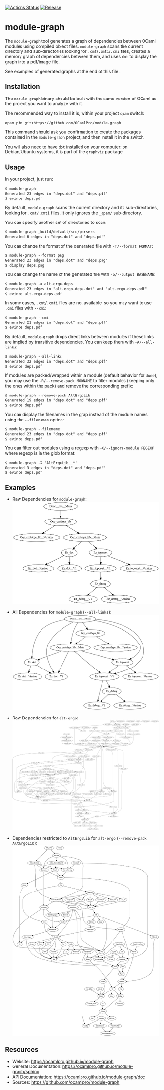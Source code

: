 
[![Actions Status](https://github.com/ocamlpro/module-graph/workflows/Main%20Workflow/badge.svg)](https://github.com/ocamlpro/module-graph/actions)
[![Release](https://img.shields.io/github/release/ocamlpro/module-graph.svg)](https://github.com/ocamlpro/module-graph/releases)

# module-graph

The `module-graph` tool generates a graph of dependencies between OCaml
modules using compiled object files. `module-graph` scans the current
directory and sub-directories looking for `.cmt`/`.cmti`/`.cmi` files,
creates a memory graph of dependencies between them, and uses `dot` to
display the graph into a pdf/image file.

See examples of generated graphs at the end of this file.

## Installation

The `module-graph` binary should be built with the same version of OCaml
as the project you want to analyze with it.

The recommended way to install it is, within your project `opam` switch:

```
opam pin git+https://github.com/OCamlPro/module-graph
```

This command should ask you confirmation to create the packages
contained in the `module-graph` project, and then install it in the
switch.

You will also need to have `dot` installed on your computer: on
Debian/Ubuntu systems, it is part of the `graphviz` package.

## Usage

In your project, just run:

```
$ module-graph
Generated 23 edges in "deps.dot" and "deps.pdf"
$ evince deps.pdf
```

By default, `module-graph` scans the current directory and its
sub-directories, looking for `.cmt/.cmti` files. It only ignores the
`_opam/` sub-directory.

You can specify another set of directories to scan:

```
$ module-graph _build/default/src/parsers
Generated 6 edges in "deps.dot" and "deps.pdf"
```

You can change the format of the generated file with `-T/--format
FORMAT`:

```
$ module-graph --format png
Generated 23 edges in "deps.dot" and "deps.png"
$ display deps.png
```

You can change the name of the generated file with `-o/--output
BASENAME`:

```
$ module-graph -o alt-ergo-deps
Generated 23 edges in "alt-ergo-deps.dot" and "alt-ergo-deps.pdf"
$ evince alt-ergo-deps.pdf
```

In some cases, `.cmt`/`.cmti` files are not available, so you may want
to use `.cmi` files with `--cmi`:

```
$ module-graph --cmi
Generated 21 edges in "deps.dot" and "deps.pdf"
$ evince deps.pdf
```

By default, `module-graph` drops direct links between modules if these
links are implied by transitive dependencies. You can keep them with
`-A/--all-links`:

```
$ module-graph --all-links
Generated 32 edges in "deps.dot" and "deps.pdf"
$ evince deps.pdf
```

If modules are packed/wrapped within a module (default behavior for
`dune`), you may use the `-R/--remove-pack MODNAME` to filter modules
(keeping only the ones within the pack) and remove the corresponding
prefix:

```
$ module-graph --remove-pack AltErgoLib
Generated 19 edges in "deps.dot" and "deps.pdf"
$ evince deps.pdf
```

You can display the filenames in the grap instead of the module names
using the `--filenames` option:

```
$ module-graph --filename
Generated 23 edges in "deps.dot" and "deps.pdf"
$ evince deps.pdf
```

You can filter out modules using a regexp with `-X/--ignore-module
REGEXP` where regexp is in the glob format:

```
$ module-graph -X 'AltErgoLib__*'
Generated 3 edges in "deps.dot" and "deps.pdf"
$ evince deps.pdf
```

## Examples

* Raw Dependencies for `module-graph`:
![](/docs/assets/images/module-graph-deps.png)

* All Dependencies for `module-graph` (`--all-links`):
![](/docs/assets/images/module-graph-deps-all.png)

* Raw Dependencies for `alt-ergo`:
![](/docs/assets/images/alt-ergo-deps.png)

* Dependencies restricted to `AltErgoLib` for `alt-ergo` (`--remove-pack AltErgoLib`):
![](/docs/assets/images/alt-ergo-deps-pack.png)

## Resources

* Website: https://ocamlpro.github.io/module-graph
* General Documentation: https://ocamlpro.github.io/module-graph/sphinx
* API Documentation: https://ocamlpro.github.io/module-graph/doc
* Sources: https://github.com/ocamlpro/module-graph

